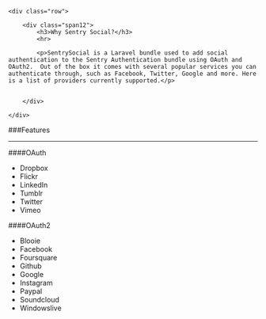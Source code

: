 <div class="hero-table">

	<div class="row">

		<div class="span12">
			<h3>Why Sentry Social?</h3>
			<hr>

			<p>SentrySocial is a Laravel bundle used to add social authentication to the Sentry Authentication bundle using OAuth and OAuth2.  Out of the box it comes with several popular services you can authenticate through, such as Facebook, Twitter, Google and more. Here is a list of providers currently supported.</p>


		</div>

	</div>

</div>

###Features

----------

####OAuth
- Dropbox
- Flickr
- LinkedIn
- Tumblr
- Twitter
- Vimeo

####OAuth2
- Blooie
- Facebook
- Foursquare
- Github
- Google
- Instagram
- Paypal
- Soundcloud
- Windowslive
